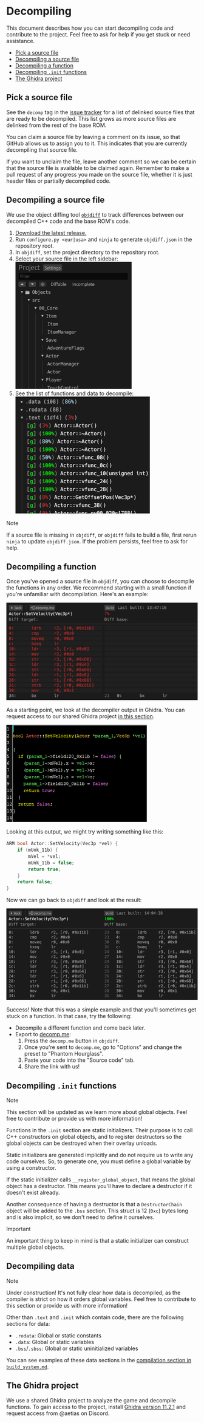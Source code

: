 # Decompiling
This document describes how you can start decompiling code and contribute to the project. Feel free to ask for help if you get
stuck or need assistance.
- [Pick a source file](#pick-a-source-file)
- [Decompiling a source file](#decompiling-a-source-file)
- [Decompiling a function](#decompiling-a-function)
- [Decompiling `.init` functions](#decompiling-init-functions)
- [The Ghidra project](#the-ghidra-project)

## Pick a source file
See the `decomp` tag in the [issue tracker](https://github.com/AetiasHax/ph/issues?q=is%3Aopen+is%3Aissue+label%3Adecomp) for
a list of delinked source files that are ready to be decompiled. This list grows as more source files are delinked from the
rest of the base ROM.

You can claim a source file by leaving a comment on its issue, so that GitHub allows us to assign you to it. This indicates
that you are currently decompiling that source file.

If you want to unclaim the file, leave another comment so we can be certain that the source file is available to be claimed
again. Remember to make a pull request of any progress you made on the source file, whether it is just header files or
partially decompiled code.

## Decompiling a source file
We use the object diffing tool [`objdiff`](https://github.com/encounter/objdiff) to track differences between our decompiled C++ code and the base ROM's code.
1. [Download the latest release.](https://github.com/encounter/objdiff/releases/latest)
1. Run `configure.py <eur|usa>` and `ninja` to generate `objdiff.json` in the repository root.
1. In `objdiff`, set the project directory to the repository root.
1. Select your source file in the left sidebar:  
![List of objects in objdiff](images/objdiff_objects.png)
5. See the list of functions and data to decompile:  
![List of symbols in objdiff](images/objdiff_symbols.png)

> [!NOTE]
> If a source file is missing in `objdiff`, or `objdiff` fails to build a file, first rerun `ninja` to update `objdiff.json`.
> If the problem persists, feel free to ask for help.

## Decompiling a function
Once you've opened a source file in `objdiff`, you can choose to decompile the functions in any order. We recommend starting
with a small function if you're unfamiliar with decompilation. Here's an example:

![Function in objdiff](images/objdiff_function.png)

As a starting point, we look at the decompiler output in Ghidra. You can request access to our shared Ghidra project [in this section](#the-ghidra-project).

![Decompiler in Ghidra](images/ghidra_decomp.png)

Looking at this output, we might try writing something like this:
```cpp
ARM bool Actor::SetVelocity(Vec3p *vel) {
    if (mUnk_11b) {
        mVel = *vel;
        mUnk_11b = false;
        return true;
    }
    return false;
}
```

Now we can go back to `objdiff` and look at the result:

![Matching function in objdiff](images/objdiff_match.png)

Success! Note that this was a simple example and that you'll sometimes get stuck on a function. In that case, try the
following:
- Decompile a different function and come back later.
- Export to [decomp.me](https://decomp.me/):
    1. Press the `decomp.me` button in `objdiff`.
    1. Once you're sent to `decomp.me`, go to "Options" and change the preset to "Phantom Hourglass".
    1. Paste your code into the "Source code" tab.
    1. Share the link with us!

## Decompiling `.init` functions
> [!NOTE]
> This section will be updated as we learn more about global objects. Feel free to contribute or provide us with more
> information!

Functions in the `.init` section are static initializers. Their purpose is to call C++ constructors on global objects, and to
register destructors so the global objects can be destroyed when their overlay unloads.

Static initializers are generated implicitly and do not require us to write any code ourselves. So, to generate one, you must
define a global variable by using a constructor.

If the static initializer calls `__register_global_object`, that means the global object has a destructor. This means you'll
have to declare a destructor if it doesn't exist already.

Another consequence of having a destructor is that a `DestructorChain` object will be added to the `.bss` section. This struct
is 12 (`0xc`) bytes long and is also implicit, so we don't need to define it ourselves.

> [!IMPORTANT]
> An important thing to keep in mind is that a static initializer can construct multiple global objects.

## Decompiling data
> [!NOTE]
> Under construction! It's not fully clear how data is decompiled, as the compiler is strict on how it orders global variables.
> Feel free to contribute to this section or provide us with more information!

Other than `.text` and `.init` which contain code, there are the following sections for data:
- `.rodata`: Global or static constants
- `.data`: Global or static variables
- `.bss`/`.sbss`: Global or static uninitialized variables

You can see examples of these data sections in the [compilation section in `build_system.md`](/docs/build_system.md#compiling-code).

## The Ghidra project
We use a shared Ghidra project to analyze the game and decompile functions. To gain access to the project, install
[Ghidra version 11.2.1](https://github.com/NationalSecurityAgency/ghidra/releases/tag/Ghidra_11.2.1_build) and request access
from @aetias on Discord.
